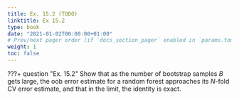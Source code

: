 ```yaml
---
title: Ex. 15.2 (TODO)
linktitle: Ex 15.2
type: book
date: "2021-01-02T00:00:00+01:00"
# Prev/next pager order (if `docs_section_pager` enabled in `params.toml`)
weight: 1
toc: false
---
```


???+ question "Ex. 15.2"
	Show that as the number of bootstrap samples $B$ gets large, the oob error estimate for a random forest approaches its $N$-fold CV error estimate, and that in the limit, the identity is exact.
